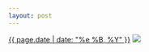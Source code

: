 ```yaml
---
layout: post
---
```


<p>
  <time><a href="/162">{{ page.date | date: "%e %B, %Y" }}</a></time>
  <a href="/162"><img src="{{ site.assets_url }}/162.jpg"/></a>
</p>
